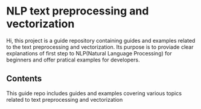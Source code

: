 # NLP text preprocessing and vectorization
Hi, this project is a guide repository containing guides and examples related to the text preprocessing and vectorization. Its purpose is to proviade clear explanations of first step to NLP(Natural Language Processing) for beginners and offer pratical examples for developers.
## Contents
This guide repo includes guides and examples covering various topics related to text preprocessing and vectorization
